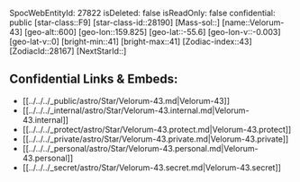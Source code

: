 ﻿---
location: [-55.6,159.825,600]
type: Star
tags:
- astro/Star

---
SpocWebEntityId: 27822
isDeleted: false
isReadOnly: false
confidential: public
[star-class::F9]
[star-class-id::28190]
[Mass-sol::]
[name::Velorum-43]
[geo-alt::600]
[geo-lon::159.825]
[geo-lat::-55.6]
[geo-lon-v::-0.003]
[geo-lat-v::0]
[bright-min::41]
[bright-max::41]
[Zodiac-index::43]
[ZodiacId::28167]
[NextStarId::]



## Confidential Links & Embeds: 
- [[../../../_public/astro/Star/Velorum-43.md|Velorum-43]] 
- [[../../../_internal/astro/Star/Velorum-43.internal.md|Velorum-43.internal]] 
- [[../../../_protect/astro/Star/Velorum-43.protect.md|Velorum-43.protect]] 
- [[../../../_private/astro/Star/Velorum-43.private.md|Velorum-43.private]] 
- [[../../../_personal/astro/Star/Velorum-43.personal.md|Velorum-43.personal]] 
- [[../../../_secret/astro/Star/Velorum-43.secret.md|Velorum-43.secret]] 
